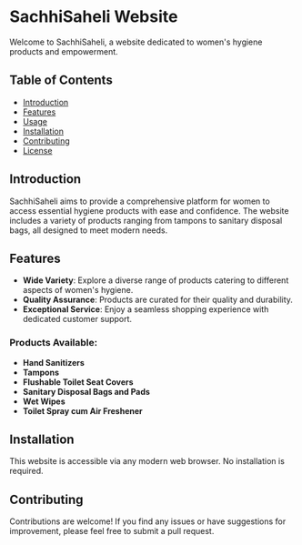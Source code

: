 # SachhiSaheli Website

Welcome to SachhiSaheli, a website dedicated to women's hygiene products and empowerment.

## Table of Contents
- [Introduction](#introduction)
- [Features](#features)
- [Usage](#usage)
- [Installation](#installation)
- [Contributing](#contributing)
- [License](#license)

## Introduction
SachhiSaheli aims to provide a comprehensive platform for women to access essential hygiene products with ease and confidence. The website includes a variety of products ranging from tampons to sanitary disposal bags, all designed to meet modern needs.

## Features
- **Wide Variety**: Explore a diverse range of products catering to different aspects of women's hygiene.
- **Quality Assurance**: Products are curated for their quality and durability.
- **Exceptional Service**: Enjoy a seamless shopping experience with dedicated customer support.

### Products Available:
- **Hand Sanitizers**
- **Tampons**
- **Flushable Toilet Seat Covers**
- **Sanitary Disposal Bags and Pads**
- **Wet Wipes**
- **Toilet Spray cum Air Freshener**

## Installation
This website is accessible via any modern web browser. No installation is required.

## Contributing
Contributions are welcome! If you find any issues or have suggestions for improvement, please feel free to submit a pull request.

